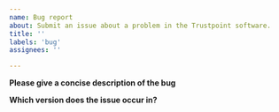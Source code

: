 ```yaml
---
name: Bug report
about: Submit an issue about a problem in the Trustpoint software.
title: ''
labels: 'bug'
assignees: ''

---
```


**Please give a concise description of the bug**


**Which version does the issue occur in?**

